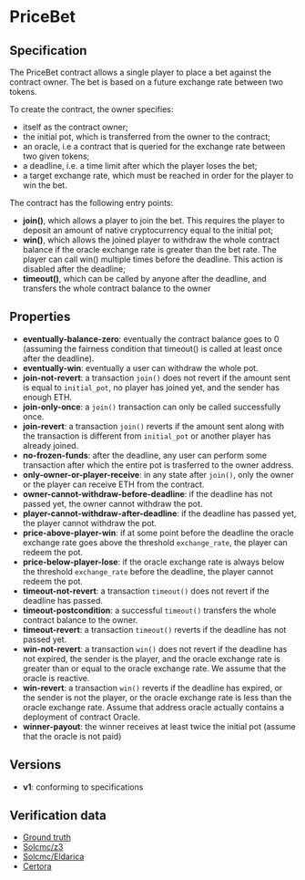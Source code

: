 # PriceBet

## Specification
The PriceBet contract allows a single player to place a bet against the contract owner. The bet is based on a future exchange rate between two tokens. 

To create the contract, the owner specifies:
- itself as the contract owner;
- the initial pot, which is transferred from the owner to the contract;
- an oracle, i.e a contract that is queried for the exchange rate between two given tokens;
- a deadline, i.e. a time limit after which the player loses the bet;
- a target exchange rate, which must be reached in order for the player to win the bet.

The contract has the following entry points:
- **join()**, which allows a player to join the bet. This requires the player to deposit an amount of native cryptocurrency equal to the initial pot;
- **win()**, which allows the joined player to withdraw the whole contract balance if the oracle exchange rate is greater than the bet rate. The player can call win() multiple times before the deadline. This action is disabled after the deadline;
- **timeout()**, which can be called by anyone after the deadline, and transfers the whole contract balance to the owner


## Properties
- **eventually-balance-zero**: eventually the contract balance goes to 0 (assuming the fairness condition that timeout() is called at least once after the deadline).
- **eventually-win**: eventually a user can withdraw the whole pot.
- **join-not-revert**: a transaction `join()` does not revert if the amount sent is equal to `initial_pot`, no player has joined yet, and the sender has enough ETH.
- **join-only-once**: a `join()` transaction can only be called successfully once.
- **join-revert**: a transaction `join()` reverts if the amount sent along with the transaction is different from `initial_pot` or another player has already joined.
- **no-frozen-funds**: after the deadline, any user can perform some transaction after which the entire pot is trasferred to the owner address.
- **only-owner-or-player-receive**: in any state after `join()`, only the owner or the player can receive ETH from the contract.
- **owner-cannot-withdraw-before-deadline**: if the deadline has not passed yet, the owner cannot withdraw the pot.
- **player-cannot-withdraw-after-deadline**: if the deadline has passed yet, the player cannot withdraw the pot.
- **price-above-player-win**: if at some point before the deadline the oracle exchange rate goes above the threshold `exchange_rate`, the player can redeem the pot.
- **price-below-player-lose**: if the oracle exchange rate is always below the threshold `exchange_rate` before the deadline, the player cannot redeem the pot.
- **timeout-not-revert**: a transaction `timeout()` does not revert if the deadline has passed.
- **timeout-postcondition**: a successful `timeout()` transfers the whole contract balance to the owner.
- **timeout-revert**: a transaction `timeout()` reverts if the deadline has not passed yet.
- **win-not-revert**: a transaction `win()` does not revert if the deadline has not expired, the sender is the player, and the oracle exchange rate is greater than or equal to the oracle exchange rate. We assume that the oracle is reactive.
- **win-revert**: a transaction `win()` reverts if the deadline has expired, or the sender is not the player, or the oracle exchange rate is less than the oracle exchange rate. Assume that address oracle actually contains a deployment of contract Oracle.
- **winner-payout**: the winner receives at least twice the initial pot (assume that the oracle is not paid)

## Versions
- **v1**: conforming to specifications

## Verification data

- [Ground truth](ground-truth.csv)
- [Solcmc/z3](solcmc-z3.csv)
- [Solcmc/Eldarica](solcmc-eld.csv)
- [Certora](certora.csv)
